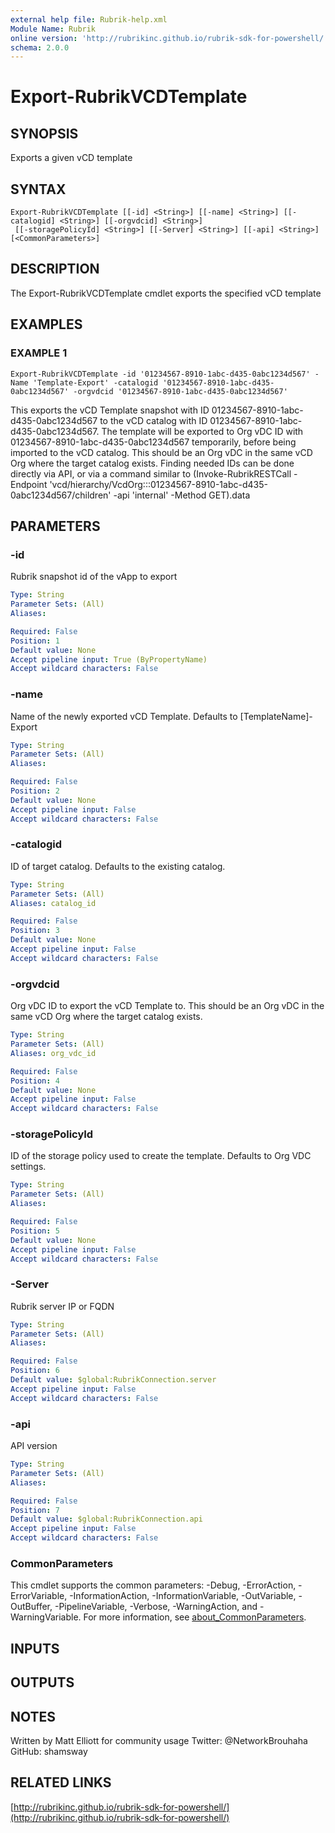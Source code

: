 ```yaml
---
external help file: Rubrik-help.xml
Module Name: Rubrik
online version: 'http://rubrikinc.github.io/rubrik-sdk-for-powershell/'
schema: 2.0.0
---
```


# Export-RubrikVCDTemplate

## SYNOPSIS

Exports a given vCD template

## SYNTAX

```text
Export-RubrikVCDTemplate [[-id] <String>] [[-name] <String>] [[-catalogid] <String>] [[-orgvdcid] <String>]
 [[-storagePolicyId] <String>] [[-Server] <String>] [[-api] <String>] [<CommonParameters>]
```

## DESCRIPTION

The Export-RubrikVCDTemplate cmdlet exports the specified vCD template

## EXAMPLES

### EXAMPLE 1

```text
Export-RubrikVCDTemplate -id '01234567-8910-1abc-d435-0abc1234d567' -Name 'Template-Export' -catalogid '01234567-8910-1abc-d435-0abc1234d567' -orgvdcid '01234567-8910-1abc-d435-0abc1234d567'
```

This exports the vCD Template snapshot with ID 01234567-8910-1abc-d435-0abc1234d567 to the vCD catalog with ID 01234567-8910-1abc-d435-0abc1234d567. The template will be exported to Org vDC ID with 01234567-8910-1abc-d435-0abc1234d567 temporarily, before being imported to the vCD catalog. This should be an Org vDC in the same vCD Org where the target catalog exists. Finding needed IDs can be done directly via API, or via a command similar to \(Invoke-RubrikRESTCall -Endpoint 'vcd/hierarchy/VcdOrg:::01234567-8910-1abc-d435-0abc1234d567/children' -api 'internal' -Method GET\).data

## PARAMETERS

### -id

Rubrik snapshot id of the vApp to export

```yaml
Type: String
Parameter Sets: (All)
Aliases:

Required: False
Position: 1
Default value: None
Accept pipeline input: True (ByPropertyName)
Accept wildcard characters: False
```

### -name

Name of the newly exported vCD Template. Defaults to \[TemplateName\]-Export

```yaml
Type: String
Parameter Sets: (All)
Aliases:

Required: False
Position: 2
Default value: None
Accept pipeline input: False
Accept wildcard characters: False
```

### -catalogid

ID of target catalog. Defaults to the existing catalog.

```yaml
Type: String
Parameter Sets: (All)
Aliases: catalog_id

Required: False
Position: 3
Default value: None
Accept pipeline input: False
Accept wildcard characters: False
```

### -orgvdcid

Org vDC ID to export the vCD Template to. This should be an Org vDC in the same vCD Org where the target catalog exists.

```yaml
Type: String
Parameter Sets: (All)
Aliases: org_vdc_id

Required: False
Position: 4
Default value: None
Accept pipeline input: False
Accept wildcard characters: False
```

### -storagePolicyId

ID of the storage policy used to create the template. Defaults to Org VDC settings.

```yaml
Type: String
Parameter Sets: (All)
Aliases:

Required: False
Position: 5
Default value: None
Accept pipeline input: False
Accept wildcard characters: False
```

### -Server

Rubrik server IP or FQDN

```yaml
Type: String
Parameter Sets: (All)
Aliases:

Required: False
Position: 6
Default value: $global:RubrikConnection.server
Accept pipeline input: False
Accept wildcard characters: False
```

### -api

API version

```yaml
Type: String
Parameter Sets: (All)
Aliases:

Required: False
Position: 7
Default value: $global:RubrikConnection.api
Accept pipeline input: False
Accept wildcard characters: False
```

### CommonParameters

This cmdlet supports the common parameters: -Debug, -ErrorAction, -ErrorVariable, -InformationAction, -InformationVariable, -OutVariable, -OutBuffer, -PipelineVariable, -Verbose, -WarningAction, and -WarningVariable. For more information, see [about\_CommonParameters](http://go.microsoft.com/fwlink/?LinkID=113216).

## INPUTS

## OUTPUTS

## NOTES

Written by Matt Elliott for community usage Twitter: @NetworkBrouhaha GitHub: shamsway

## RELATED LINKS

[http://rubrikinc.github.io/rubrik-sdk-for-powershell/](http://rubrikinc.github.io/rubrik-sdk-for-powershell/)

